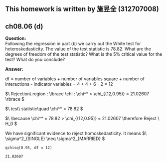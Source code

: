 #
## This homework is written by  施昱全 (312707008)
## ch08.06 (d)
**Question:**\
Following the regression in part (b) we carry out the White test for heteroskedasticity. The value of the test statistic is 78.82. What are the degrees of freedom of the test statistic? What is the  5% critical value for the test? What do you conclude?

**Answer:**

df = number of variables + number of variables square + number of interactions - indicator variables =  4 + 4 + 6 - 2 = 12

$\ Rejection\ region : \lbrace \chi : \chi^* > \chi_{(12,0.95)} = 21.02607 \rbrace \$

$\ test\ statistic\quad \chi^* = 78.82 \$

$\ \because \chi^* = 78.82 > \chi_{(12,0.95)} = 21.02607 \therefore Reject \ H_0 \$

We have significant evidence to reject homoskedasticity. It means $\ \sigma^2_{SINGLE} \neq \sigma^2_{MARRIED} \$

```
qchisq(0.95, df = 12)
```
```
21.02607
```
